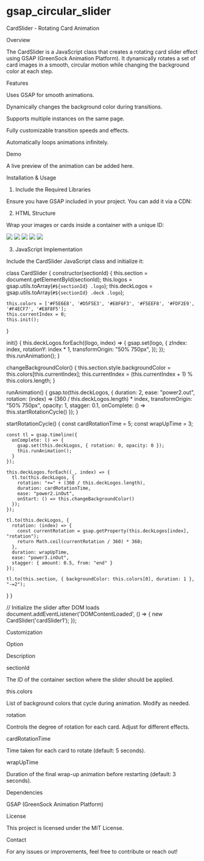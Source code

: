 # gsap_circular_slider

CardSlider - Rotating Card Animation

Overview

The CardSlider is a JavaScript class that creates a rotating card slider effect using GSAP (GreenSock Animation Platform). It dynamically rotates a set of card images in a smooth, circular motion while changing the background color at each step.

Features

Uses GSAP for smooth animations.

Dynamically changes the background color during transitions.

Supports multiple instances on the same page.

Fully customizable transition speeds and effects.

Automatically loops animations infinitely.

Demo

A live preview of the animation can be added here.

Installation & Usage

1. Include the Required Libraries

Ensure you have GSAP included in your project. You can add it via a CDN:

<script src="https://cdnjs.cloudflare.com/ajax/libs/gsap/3.12.2/gsap.min.js"></script>

2. HTML Structure

Wrap your images or cards inside a container with a unique ID:

<section id="cardSlider1" class="slider-section">
  <div class="deck">
    <img src="logo1.png" class="logo" />
    <img src="logo2.png" class="logo" />
    <img src="logo3.png" class="logo" />
    <img src="logo4.png" class="logo" />
    <img src="logo5.png" class="logo" />
  </div>
</section>

3. JavaScript Implementation

Include the CardSlider JavaScript class and initialize it:

class CardSlider {
  constructor(sectionId) {
    this.section = document.getElementById(sectionId);
    this.logos = gsap.utils.toArray(`#${sectionId} .logo`);
    this.deckLogos = gsap.utils.toArray(`#${sectionId} .deck .logo`);
    
    this.colors = ['#F5E6E8', '#D5F5E3', '#E8F6F3', '#F5EEF8', '#FDF2E9', '#F4ECF7', '#E8F8F5'];
    this.currentIndex = 0;
    this.init();
  }
  
  init() {
    this.deckLogos.forEach((logo, index) => {
      gsap.set(logo, {
        zIndex: index,
        rotationY: index * 1,
        transformOrigin: "50% 750px",
      });
    });
    this.runAnimation();
  }
  
  changeBackgroundColor() {
    this.section.style.backgroundColor = this.colors[this.currentIndex];
    this.currentIndex = (this.currentIndex + 1) % this.colors.length;
  }
  
  runAnimation() {
    gsap.to(this.deckLogos, {
      duration: 2,
      ease: "power2.out",
      rotation: (index) => (360 / this.deckLogos.length) * index,
      transformOrigin: "50% 750px",
      opacity: 1,
      stagger: 0.1,
      onComplete: () => this.startRotationCycle()
    });
  }
  
  startRotationCycle() {
    const cardRotationTime = 5;
    const wrapUpTime = 3;
    
    const tl = gsap.timeline({
      onComplete: () => {
        gsap.set(this.deckLogos, { rotation: 0, opacity: 0 });
        this.runAnimation();
      }
    });
    
    this.deckLogos.forEach((_, index) => {
      tl.to(this.deckLogos, {
        rotation: "+=" + (360 / this.deckLogos.length),
        duration: cardRotationTime,
        ease: "power2.inOut",
        onStart: () => this.changeBackgroundColor()
      });
    });
    
    tl.to(this.deckLogos, {
      rotation: (index) => {
        const currentRotation = gsap.getProperty(this.deckLogos[index], "rotation");
        return Math.ceil(currentRotation / 360) * 360;
      },
      duration: wrapUpTime,
      ease: "power3.inOut",
      stagger: { amount: 0.5, from: "end" }
    });
    
    tl.to(this.section, { backgroundColor: this.colors[0], duration: 1 }, "-=2");
  }
}

// Initialize the slider after DOM loads
document.addEventListener('DOMContentLoaded', () => {
  new CardSlider('cardSlider1');
});

Customization

Option

Description

sectionId

The ID of the container section where the slider should be applied.

this.colors

List of background colors that cycle during animation. Modify as needed.

rotation

Controls the degree of rotation for each card. Adjust for different effects.

cardRotationTime

Time taken for each card to rotate (default: 5 seconds).

wrapUpTime

Duration of the final wrap-up animation before restarting (default: 3 seconds).

Dependencies

GSAP (GreenSock Animation Platform)

License

This project is licensed under the MIT License.

Contact

For any issues or improvements, feel free to contribute or reach out!
